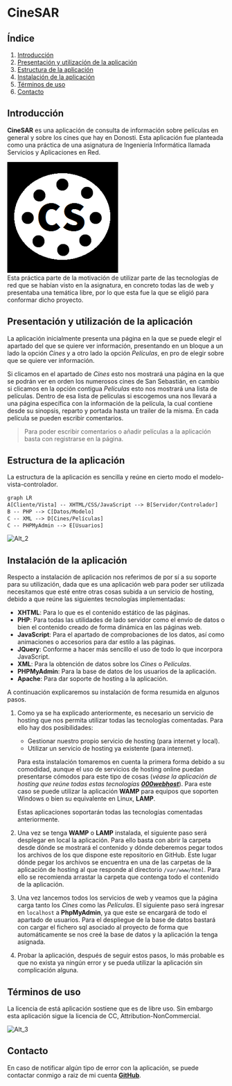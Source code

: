 # CineSAR

## Índice
1. [Introducción](#introducción)
2. [Presentación y utilización de la aplicación](#presentación-y-utilización-de-la-aplicación)
3. [Estructura de la aplicación](#estructura-de-la-aplicación)
4. [Instalación de la aplicación](#instalación-de-la-aplicación)
5. [Términos de uso](#términos-de-uso)
6. [Contacto](#contacto)


## Introducción
**CineSAR** es una aplicación de consulta de información sobre películas en general y sobre los cines que hay en Donosti. Esta aplicación fue planteada como una práctica de una asignatura de Ingeniería Informática llamada Servicios y Aplicaciones en Red.  

![Alt](https://raw.githubusercontent.com/FosterGun/CineSAR/master/favicon.png#right)  
Esta práctica parte de la motivación de utilizar parte de las tecnologías de red que se habían visto en la asignatura, en concreto todas las de web y presentaba una temática libre, por lo que esta fue la que se eligió para conformar dicho proyecto.

## Presentación y utilización de la aplicación
La aplicación inicialmente presenta una página en la que se puede elegir el apartado del que se quiere ver información, presentando en un bloque a un lado la opción _Cines_ y a otro lado la opción _Películas_, en pro de elegir sobre que se quiere ver información.

Si clicamos en el apartado de _Cines_ esto nos mostrará una página en la que se podrán ver en orden los numerosos cines de San Sebastián, en cambio si clicamos en la opción contigua _Películas_ esto nos mostrará una lista de películas.
Dentro de esa lista de películas si escogemos una nos llevará a una página específica con la información de la película, la cual contiene desde su sinopsis, reparto y portada hasta un trailer de la misma. En cada película se pueden escribir comentarios.

>Para poder escribir comentarios o añadir películas a la aplicación basta con registrarse en la página.

## Estructura de la aplicación
La estructura de la aplicación es sencilla y reúne en cierto modo el modelo-vista-controlador.  

```mermaid
graph LR
A[Cliente/Vista] -- XHTML/CSS/JavaScript --> B[Servidor/Controlador]
B -- PHP --> C[Datos/Modelo]
C -- XML --> D[Cines/Películas]
C -- PHPMyAdmin --> E[Usuarios]
```

![Alt_2](https://raw.githubusercontent.com/cs-ehu/CineSAR/master/graph_mvc.png)

## Instalación de la aplicación
Respecto a instalación de aplicación nos referimos de por sí a su soporte para su utilización, dada que es una aplicación web para poder ser utilizada necesitamos que esté entre otras cosas subida a un servicio de hosting, debido a que reúne las siguientes tecnologías implementadas:

* __XHTML__: Para lo que es el contenido estático de las páginas.
* __PHP__: Para todas las utilidades de lado servidor como el envío de datos o bien el contenido creado de forma dinámica en las páginas web.
*  __JavaScript__: Para el apartado de comprobaciones de los datos, así como animaciones o accesorios para dar estilo a las páginas.
* __JQuery__: Conforme a hacer más sencillo el uso de todo lo que incorpora JavaScript.
* __XML__: Para la obtención de datos sobre los _Cines_ o _Películas_.
* __PHPMyAdmin__: Para la base de datos de los usuarios de la aplicación.
*  __Apache__: Para dar soporte de hosting a la aplicación.

A continuación explicaremos su instalación de forma resumida en algunos pasos.

1. Como ya se ha explicado anteriormente, es necesario un servicio de hosting que nos permita utilizar todas las tecnologías comentadas. Para ello hay dos posibilidades:

    * Gestionar nuestro propio servicio de hosting (para internet y local).
    * Utilizar un servicio de hosting ya existente (para internet).

   Para esta instalación tomaremos en cuenta la primera forma debido a su comodidad, aunque el uso de servicios de hosting online puedan presentarse cómodos para este tipo de cosas (*véase la aplicación de hosting que reúne todas estas tecnologías [__000webhost__](https://www.000webhost.com/)*). Para este caso se puede utilizar la aplicación __WAMP__ para equipos que soporten Windows o bien su equivalente en Linux, __LAMP__.

   Estas aplicaciones soportarán todas las tecnologías comentadas anteriormente.

2. Una vez se tenga __WAMP__ o __LAMP__ instalada, el siguiente paso será desplegar en local la aplicación. Para ello basta con abrir la carpeta desde dónde se mostrará el contenido y dónde deberemos pegar todos los archivos de los que dispone este repositorio en GitHub. Este lugar dónde pegar los archivos se encuentra en una de las carpetas de la aplicación de hosting al que responde al directorio _`/var/www/html`_. Para ello se recomienda arrastar la carpeta que contenga todo el contenido de la aplicación.

3. Una vez lancemos todos los servicios de web y veamos que la página carga tanto los _Cines_ como las _Películas_. El siguiente paso será ingresar en `localhost` a **PhpMyAdmin**, ya que este se encargará de todo el apartado de usuarios. Para el despliegue de la base de datos bastará con cargar el fichero sql asociado al proyecto de forma que automáticamente se nos creé la base de datos y la aplicación la tenga asignada.

4. Probar la aplicación, después de seguir estos pasos, lo más probable es que no exista ya ningún error y se pueda utilizar la aplicación sin complicación alguna.

## Términos de uso
La licencia de está aplicación sostiene que es de libre uso. Sin embargo esta aplicación sigue la licencia de CC, Attribution-NonCommercial.  

![Alt_3](https://upload.wikimedia.org/wikipedia/commons/9/99/Cc-by-nc_icon.svg)

## Contacto
En caso de notificar algún tipo de error con la aplicación, se puede contactar conmigo a raiz de mi cuenta [__GitHub__](https://github.com/FosterGun). 
